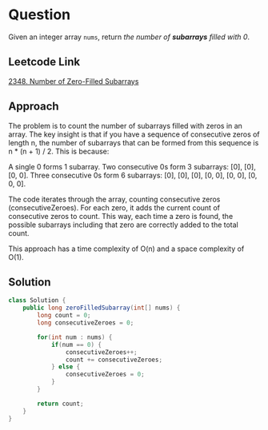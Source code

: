 # Question

Given an integer array `nums`, return _the number of **subarrays** filled with 0_.

## Leetcode Link

[2348. Number of Zero-Filled Subarrays](https://leetcode.com/problems/number-of-zero-filled-subarrays/)

## Approach

The problem is to count the number of subarrays filled with zeros in an array. The key insight is that if you have a sequence of consecutive zeros of length n, the number of subarrays that can be formed from this sequence is n \* (n + 1) / 2. This is because:

A single 0 forms 1 subarray.
Two consecutive 0s form 3 subarrays: [0], [0], [0, 0].
Three consecutive 0s form 6 subarrays: [0], [0], [0], [0, 0], [0, 0], [0, 0, 0].

The code iterates through the array, counting consecutive zeros (consecutiveZeroes). For each zero, it adds the current count of consecutive zeros to count. This way, each time a zero is found, the possible subarrays including that zero are correctly added to the total count.

This approach has a time complexity of O(n) and a space complexity of O(1).

## Solution

```java
class Solution {
    public long zeroFilledSubarray(int[] nums) {
        long count = 0;
        long consecutiveZeroes = 0;

        for(int num : nums) {
            if(num == 0) {
                consecutiveZeroes++;
                count += consecutiveZeroes;
            } else {
                consecutiveZeroes = 0;
            }
        }

        return count;
    }
}
```
